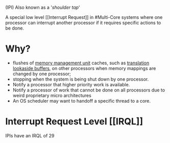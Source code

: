 (IPI)
Also known as a '*shoulder tap*'

A special low level [[Interrupt Request]] in #Multi-Core systems where one processor can interrupt another processor if it requires specific actions to be done.

# Why?
- flushes of [memory management unit](https://en.wikipedia.org/wiki/Memory_management_unit "Memory management unit") caches, such as [translation lookaside buffers](https://en.wikipedia.org/wiki/Translation_lookaside_buffer "Translation lookaside buffer"), on other processors when memory mappings are changed by one processor;
- stopping when the system is being shut down by one processor.
- Notify a processor that higher priority work is available.
- Notify a processor of work that cannot be done on all processors due to weird proprietary micro architectures
- An OS scheduler may want to handoff a specific thread to a core.

# Interrupt Request Level [[IRQL]]
IPIs have an IRQL of 29